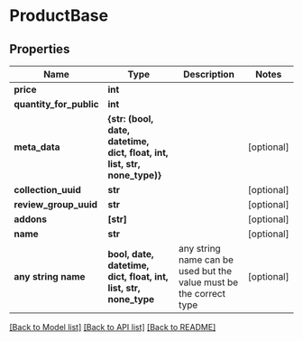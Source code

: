 # ProductBase


## Properties
Name | Type | Description | Notes
------------ | ------------- | ------------- | -------------
**price** | **int** |  | 
**quantity_for_public** | **int** |  | 
**meta_data** | **{str: (bool, date, datetime, dict, float, int, list, str, none_type)}** |  | [optional] 
**collection_uuid** | **str** |  | [optional] 
**review_group_uuid** | **str** |  | [optional] 
**addons** | **[str]** |  | [optional] 
**name** | **str** |  | [optional] 
**any string name** | **bool, date, datetime, dict, float, int, list, str, none_type** | any string name can be used but the value must be the correct type | [optional]

[[Back to Model list]](../README.md#documentation-for-models) [[Back to API list]](../README.md#documentation-for-api-endpoints) [[Back to README]](../README.md)


